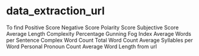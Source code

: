 # data_extraction_url
To find Positive Score Negative Score Polarity Score Subjective Score Average Length Complexity Percentage Gunning Fog Index Average Words per Sentence Complex Word Count Total Word Count Average Syllables per Word Personal Pronoun Count Average Word Length from url
